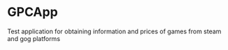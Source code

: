 # GPCApp
Test application for obtaining information and prices of games from steam and gog platforms

